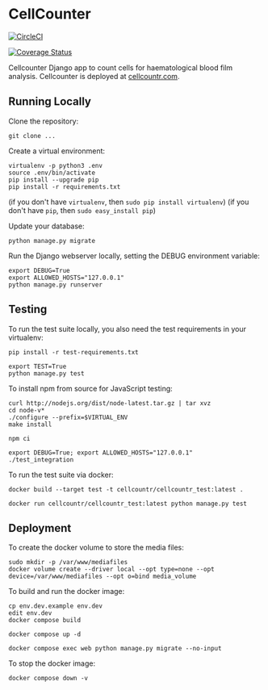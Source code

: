 # CellCounter

[![CircleCI](https://circleci.com/gh/cellcounter/cellcounter/tree/master.svg?style=svg)](https://circleci.com/gh/cellcounter/cellcounter/tree/master)

[![Coverage Status](https://coveralls.io/repos/cellcounter/cellcounter/badge.svg?branch=master&service=github)](https://coveralls.io/github/cellcounter/cellcounter?branch=master)

Cellcounter Django app to count cells for haematological blood film analysis. Cellcounter is deployed at [cellcountr.com](http://www.cellcountr.com).


## Running Locally

Clone the repository:

    git clone ...

Create a virtual environment:

    virtualenv -p python3 .env
    source .env/bin/activate
    pip install --upgrade pip
    pip install -r requirements.txt

(if you don't have `virtualenv`, then `sudo pip install virtualenv`)
(if you don't have `pip`, then `sudo easy_install pip`)

Update your database:

    python manage.py migrate

Run the Django webserver locally, setting the DEBUG environment variable:

    export DEBUG=True
    export ALLOWED_HOSTS="127.0.0.1"
    python manage.py runserver


## Testing

To run the test suite locally, you also need the test requirements in your virtualenv:

    pip install -r test-requirements.txt

    export TEST=True
    python manage.py test

To install npm from source for JavaScript testing:

    curl http://nodejs.org/dist/node-latest.tar.gz | tar xvz
    cd node-v*
    ./configure --prefix=$VIRTUAL_ENV
    make install

    npm ci
    
    export DEBUG=True; export ALLOWED_HOSTS="127.0.0.1"
    ./test_integration

To run the test suite via docker:

    docker build --target test -t cellcountr/cellcountr_test:latest .

    docker run cellcountr/cellcountr_test:latest python manage.py test


## Deployment

To create the docker volume to store the media files:

    sudo mkdir -p /var/www/mediafiles
    docker volume create --driver local --opt type=none --opt device=/var/www/mediafiles --opt o=bind media_volume

To build and run the docker image:

    cp env.dev.example env.dev
    edit env.dev
    docker compose build

    docker compose up -d

    docker compose exec web python manage.py migrate --no-input

To stop the docker image:

    docker compose down -v

